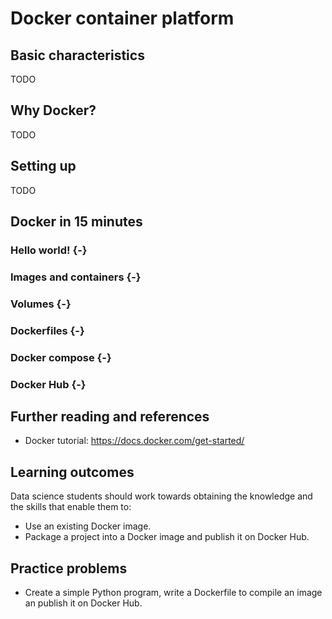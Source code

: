 # Docker container platform

## Basic characteristics

TODO

## Why Docker?

TODO

## Setting up

TODO

## Docker in 15 minutes

### Hello world! {-}

### Images and containers {-}

### Volumes {-}

### Dockerfiles {-}

### Docker compose {-}

### Docker Hub {-}

## Further reading and references

* Docker tutorial: https://docs.docker.com/get-started/

## Learning outcomes

Data science students should work towards obtaining the knowledge and the skills that enable them to:

* Use an existing Docker image.
* Package a project into a Docker image and publish it on Docker Hub.


## Practice problems

* Create a simple Python program, write a Dockerfile to compile an image an publish it on Docker Hub.
